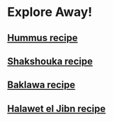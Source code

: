 # Explore Away!

## [Hummus recipe](./hummus.html)
## [Shakshouka recipe](./shakshouka.html)
## [Baklawa recipe](./baklawa.html)
## [Halawet el Jibn recipe](./halaweteljibn.html)
